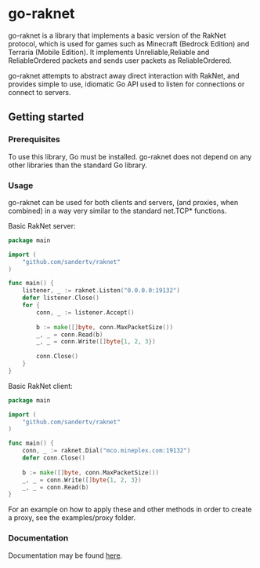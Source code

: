 # go-raknet

go-raknet is a library that implements a basic version of the RakNet protocol, which is used for games such as
Minecraft (Bedrock Edition) and Terraria (Mobile Edition). It implements Unreliable,Reliable and 
ReliableOrdered packets and sends user packets as ReliableOrdered.

go-raknet attempts to abstract away direct interaction with RakNet, and provides simple to use, idiomatic Go
API used to listen for connections or connect to servers.

## Getting started

### Prerequisites
To use this library, Go must be installed. go-raknet does not depend on any other libraries than the standard
Go library.

### Usage
go-raknet can be used for both clients and servers, (and proxies, when combined) in a way very similar to the
standard net.TCP* functions.

Basic RakNet server:
```go
package main

import (
	"github.com/sandertv/raknet"
)

func main() {
    listener, _ := raknet.Listen("0.0.0.0:19132")
    defer listener.Close()
    for {
        conn, _ := listener.Accept()
        
        b := make([]byte, conn.MaxPacketSize())
        _, _ = conn.Read(b)
        _, _ = conn.Write([]byte{1, 2, 3})
        
        conn.Close()
    }
}
```

Basic RakNet client:

```go
package main

import (
	"github.com/sandertv/raknet"
)

func main() {
    conn, _ := raknet.Dial("mco.mineplex.com:19132")
    defer conn.Close()
    
    b := make([]byte, conn.MaxPacketSize())
    _, _ = conn.Write([]byte{1, 2, 3})
    _, _ = conn.Read(b)
}
```

For an example on how to apply these and other methods in order to create a proxy, see the examples/proxy
folder.

### Documentation
Documentation may be found [here](https://godoc.org/github.com/Sandertv/go-raknet).